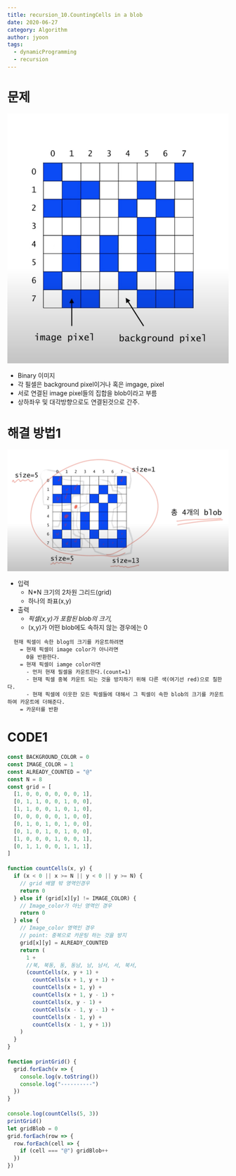 ```yaml
---
title: recursion_10.CountingCells in a blob
date: 2020-06-27
category: Algorithm
author: jyoon
tags:
  - dynamicProgramming
  - recursion
---
```

 
# 문제

![](imgs/2021-07-31-17-18-41.png)

- Binary 이미지
- 각 필셀은 background pixel이거나 혹은 imgage, pixel
- 서로 연결된 image pixel들의 집합을 blob이라고 부름
- 상하좌우 및 대각방향으로도 연결된것으로 간주.

# 해결 방법1

![](imgs/2021-07-31-17-19-24.png)

- 입력
    - N\*N 크기의 2차원 그리드(grid)
    - 하나의 좌표(x,y)
- 출력
    - _픽셀(x,y)가 포함된 blob의 크기,_
    - (x,y)가 어떤 blob에도 속하지 않는 경우에는 0

```
  현재 픽셀이 속한 blog의 크기를 카운트하려면
    = 현재 픽셀이 image color가 아니라면
      0을 반환한다.
    = 현재 픽셀이 iamge color라면
      - 먼저 현재 필셀을 카운트한다.(count=1)
      - 현재 픽셀 중복 카운트 되는 것을 방지하기 위해 다른 색(여기선 red)으로 칠한다.
      - 현재 픽셀에 이웃한 모든 픽셀들에 대해서 그 픽셀이 속한 blob의 크기를 카운트 하여 카운트에 더해준다.
    = 카운터를 반환
```

# CODE1

```js
const BACKGROUND_COLOR = 0
const IMAGE_COLOR = 1
const ALREADY_COUNTED = "@"
const N = 8
const grid = [
  [1, 0, 0, 0, 0, 0, 0, 1],
  [0, 1, 1, 0, 0, 1, 0, 0],
  [1, 1, 0, 0, 1, 0, 1, 0],
  [0, 0, 0, 0, 0, 1, 0, 0],
  [0, 1, 0, 1, 0, 1, 0, 0],
  [0, 1, 0, 1, 0, 1, 0, 0],
  [1, 0, 0, 0, 1, 0, 0, 1],
  [0, 1, 1, 0, 0, 1, 1, 1],
]

function countCells(x, y) {
  if (x < 0 || x >= N || y < 0 || y >= N) {
    // grid 배열 밖 영역인경우 
    return 0
  } else if (grid[x][y] != IMAGE_COLOR) {
    // Image_color가 아닌 영역인 경우
    return 0
  } else {
    // Image_color 영역인 경우
    // point: 중복으로 카운팅 하는 것을 방지
    grid[x][y] = ALREADY_COUNTED
    return (
      1 +
      //북, 북동, 동, 동남, 남, 남서, 서, 북서,
      (countCells(x, y + 1) +
        countCells(x + 1, y + 1) +
        countCells(x + 1, y) +
        countCells(x + 1, y - 1) +
        countCells(x, y - 1) +
        countCells(x - 1, y - 1) +
        countCells(x - 1, y) +
        countCells(x - 1, y + 1))
    )
  }
}

function printGrid() {
  grid.forEach(v => {
    console.log(v.toString())
    console.log("----------")
  })
}

console.log(countCells(5, 3))
printGrid()
let gridBlob = 0
grid.forEach(row => {
  row.forEach(cell => {
    if (cell === "@") gridBlob++
  })
})
```
